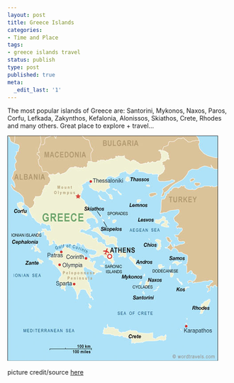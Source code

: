 ```yaml
---
layout: post
title: Greece Islands
categories:
- Time and Place
tags:
- greece islands travel
status: publish
type: post
published: true
meta:
  _edit_last: '1'
---
```

The most popular islands of Greece are: Santorini, Mykonos, Naxos, Paros, Corfu, Lefkada, Zakynthos, Kefalonia, Alonissos, Skiathos, Crete, Rhodes and many others. Great place to explore + travel...

![](/img/greece_map.jpg "greece_map")

picture credit/source [here](http://www.wordtravels.com/images/map/Greece_map.jpg)
